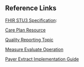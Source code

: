 ## Reference Links



[FHIR STU3 Specification](http://hl7.org/fhir/2017Jan/index.html):
    


[Care Plan Resource](http://hl7.org/fhir/2017Jan/careplan.html)



[Quality Reporting Topic](http://hl7.org/fhir/2017Jan/cqif/cqif-quality-reporting.html)



[Measure Evaluate Operation](http://hl7.org/fhir/2017Jan/measure-operations.html#evaluate-measure)



[Payer Extract Implementation Guide](http://ig.fhir.me/cqframework/payerextract/)

